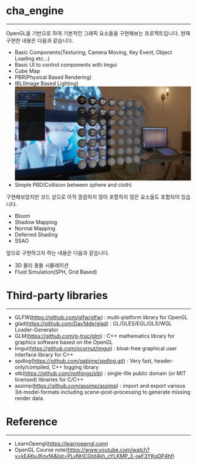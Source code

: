 # cha_engine
------------
OpenGL을 기반으로 하여 기본적인 그래픽 요소들을 구현해보는 프로젝트입니다. 현재 구현한 내용은 다음과 같습니다.

+ Basic Components(Texturing, Camera Moving, Key Event, Object Loading etc...)
+ Basic UI to control components with Imgui
+ Cube Map
+ PBR(Physical Based Rendering)
+ IBL(Image Based Lighting)
  ![캡처](./assets/Readme/pbr_example.png)
+ Simple PBD(Collision between sphere and cloth)

구현해보았지만 코드 상으로 아직 깔끔하지 않아 포함하지 않은 요소들도 포함되어 있습니다.

+ Bloom
+ Shadow Mapping
+ Normal Mapping
+ Deferred Shading
+ SSAO

앞으로 구현하고자 하는 내용은 다음과 같습니다.

+ 3D 물리 충돌 시뮬레이션
+ Fluid Simulation(SPH, Grid Based)

# Third-party libraries
-----------
+ GLFW(https://github.com/glfw/glfw) : multi-platform library for OpenGL
+ glad(https://github.com/Dav1dde/glad) : GL/GLES/EGL/GLX/WGL Loader-Generator
+ GLM(https://github.com/g-truc/glm) : C++ mathematics library for graphics software based on the OpenGL
+ Imgui(https://github.com/ocornut/imgui) : bloat-free graphical user interface library for C++
+ spdlog(https://github.com/gabime/spdlog.git) : Very fast, header-only/compiled, C++ logging library
+ stb(https://github.com/nothings/stb) : single-file public domain (or MIT licensed) libraries for C/C++
+ assimp(https://github.com/assimp/assimp) : import and export various 3d-model-formats including scene-post-processing to generate missing render data.

# Reference
------------
 + LearnOpengl(https://learnopengl.com)
 + OpenGL Course note(https://www.youtube.com/watch?v=kEAKvJKnvfA&list=PLvNHCGtd4kh_cYLKMP_E-jwF3YKpDP4hf)